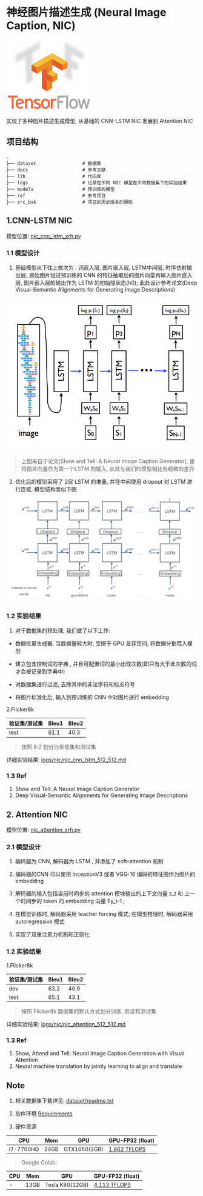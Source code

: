 
# 神经图片描述生成 (Neural Image Caption, NIC) 

![avatar](docs/images/tensorflow_logo.png) 

实现了多种图片描述生成模型, 从基础的 CNN-LSTM NIC 发展到 Attention NIC

## 项目结构
    .
    ├── dataset                 # 数据集
    ├── docs                    # 参考文献
    ├── lib                     # 代码库
    ├── logs                    # 记录在不同 NIC 模型在不同数据集下的实验结果 
    ├── models                  # 预训练的模型
    ├── ref                     # 参考项目
    ├── src_bak                 # 项目的历史版本的源码
    

## 1.CNN-LSTM NIC

模型位置: [nic_cnn_lstm_xrh.py](nic_cnn_lstm_xrh.py)


### 1.1 模型设计

1. 基础模型从下往上依次为 : 词嵌入层, 图片嵌入层, LSTM中间层, 时序仿射输出层; 原始图片经过预训练的 CNN 的特征抽取后的图片向量再输入图片嵌入层, 图片嵌入层的输出作为 LSTM 的初始隐状态(h0);
此处设计参考论文(Deep Visual-Semantic Alignments for Generating Image Descriptions)

![avatar](docs/images/LSTM.png) 

> 上图来自于论文(Show and Tell: A Neural Image Caption Generator), 是将图片向量作为第一个LSTM 的输入, 此处与我们的模型相比有细微的差异

2. 优化后的模型采用了 2层 LSTM 的堆叠, 并在中间使用 dropout 对 LSTM 进行连接, 模型结构类似下图

![avatar](docs/images/LSTM_dropout.png) 


### 1.2 实验结果

1. 对于数据集的预处理, 我们做了以下工作:

* 数据批量生成器, 当数据量较大时, 受限于 GPU 显存空间, 将数据分批喂入模型 

* 建立包含控制词的字典 , 并且可配置词的最小出现次数(即只有大于此次数的词才会被记录到字典中)

* 对数据集进行过滤, 去除其中的非法字符和标点符号

* 将图片标准化后, 输入到预训练的 CNN 中对图片进行 embedding 

2.Flicker8k

验证集/测试集  | Bleu1 | Bleu2 | 
--------------| ------|-------|
test | 61.1 | 40.3  | 

> 按照 8:2 划分为训练集和测试集

详细实验结果: [logs/nic/nic_cnn_lstm_512_512.md](logs/nic/nic_cnn_lstm_512_512.md)


### 1.3 Ref

1. Show and Tell: A Neural Image Caption Generator
2. Deep Visual-Semantic Alignments for Generating Image Descriptions

## 2. Attention NIC

模型位置: [nic_attention_xrh.py](nic_attention_xrh.py)


### 2.1 模型设计

1. 编码器为 CNN, 解码器为 LSTM , 并添加了 soft-attention 机制 

2. 编码器的CNN 可以使用 inceptionV3 或者 VGG-16 编码的特征图作为图片的 embedding

3. 解码器的输入包括当前时间步的 attention 模块输出的上下文向量 z_t 和 上一个时间步的 token 的 embedding 向量 Ey_t-1 ;

4. 在模型训练时, 解码器采用 teacher forcing 模式; 在模型推理时, 解码器采用 autoregressive 模式

5. 实现了双重注意力机制和正则化

### 1.2 实验结果

1.Flicker8k

验证集/测试集  | Bleu1 | Bleu2 | 
--------------| ------|-------|
dev | 63.2 | 40.9  | 
test | 65.1 | 43.1  | 

> 按照 Flicker8k 数据集的默认方式划分训练, 验证和测试集

详细实验结果: [logs/nic/nic_attention_512_512.md](logs/nic/nic_attention_512_512.md)


### 1.3 Ref

1. Show, Attend and Tell: Neural Image Caption Generation with Visual Attention
2. Neural machine translation by jointly learning to align and translate


## Note

1. 相关数据集下载详见: [dataset/readme.txt](dataset/readme.txt)

2. 软件环境 [Requirements](requirements.txt)

3. 硬件资源

| CPU  | Mem | GPU | GPU-FP32 (float) |
| ------ | ----- | ----- | ----- |
| i7-7700HQ | 24GB | GTX1050(2GB)| [1.862 TFLOPS](https://www.techpowerup.com/gpu-specs/geforce-gtx-1050.c2875) |

> Google Colab:

| CPU  | Mem | GPU | GPU-FP32 (float) |
| ------ | ----- | ----- | ----- |
| - | 13GB | Tesla K80(12GB)| [4.113 TFLOPS](https://www.techpowerup.com/gpu-specs/tesla-k80.c2616) |


